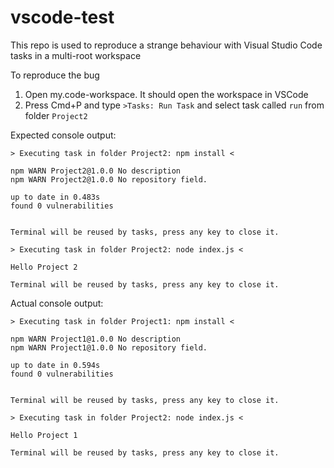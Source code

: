 # vscode-test

This repo is used to reproduce a strange behaviour with Visual Studio Code tasks in a multi-root workspace

To reproduce the bug

1. Open my.code-workspace. It should open the workspace in VSCode
2. Press Cmd+P and type `>Tasks: Run Task` and select task called `run` from folder `Project2`

Expected console output:

```console
> Executing task in folder Project2: npm install <

npm WARN Project2@1.0.0 No description
npm WARN Project2@1.0.0 No repository field.

up to date in 0.483s
found 0 vulnerabilities


Terminal will be reused by tasks, press any key to close it.

> Executing task in folder Project2: node index.js <

Hello Project 2

Terminal will be reused by tasks, press any key to close it.
```

Actual console output:

```console
> Executing task in folder Project1: npm install <

npm WARN Project1@1.0.0 No description
npm WARN Project1@1.0.0 No repository field.

up to date in 0.594s
found 0 vulnerabilities


Terminal will be reused by tasks, press any key to close it.

> Executing task in folder Project2: node index.js <

Hello Project 1

Terminal will be reused by tasks, press any key to close it.
```

